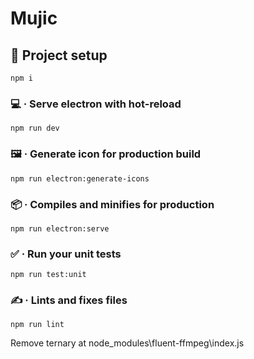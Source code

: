 # Mujic

## 🔨 Project setup
```
npm i
```

### 💻 · Serve electron with hot-reload
```
npm run dev
```

### 🖼 · Generate icon for production build
```
npm run electron:generate-icons
```

### 📦 · Compiles and minifies for production
```
npm run electron:serve
```

### ✅ · Run your unit tests
```
npm run test:unit
```

### ✍ · Lints and fixes files
```
npm run lint
```

Remove ternary at 
node_modules\fluent-ffmpeg\index.js
